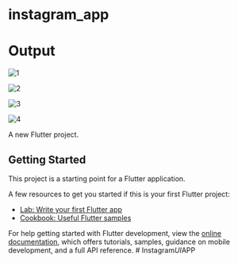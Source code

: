 # instagram_app

# Output
![1](https://github.com/user-attachments/assets/11762fad-8037-479d-86fe-003b510842b2)

![2](https://github.com/user-attachments/assets/15d174bf-45fb-45e1-a013-3a51717b4893)

![3](https://github.com/user-attachments/assets/ee5198a1-eef8-47cd-b532-06b429b935f2)

![4](https://github.com/user-attachments/assets/e42b18d3-62ae-4ec4-aa0c-c66e728d682e)

A new Flutter project.

## Getting Started

This project is a starting point for a Flutter application.

A few resources to get you started if this is your first Flutter project:

- [Lab: Write your first Flutter app](https://docs.flutter.dev/get-started/codelab)
- [Cookbook: Useful Flutter samples](https://docs.flutter.dev/cookbook)

For help getting started with Flutter development, view the
[online documentation](https://docs.flutter.dev/), which offers tutorials,
samples, guidance on mobile development, and a full API reference.
#   I n s t a g r a m _ U I _ A P P 
 
 
